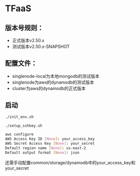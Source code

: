 # TFaaS

## 版本号规则：
- 正式版本v2.50.x
- 测试版本v2.50.x-SNAPSHOT
## 配置文件：
- singlenode-local为本地mongodb的测试版本
- singlenode为aws的dynamodb的测试版本
- cluster为aws的dynamodb的正式版本

## 启动
```bash
./init_env.sh

./setup_sshkey.sh

aws configure
AWS Access Key ID [None]: your_access_key
AWS Secret Access Key [None]: your_secret
Default region name [None]: us-east-2
Default output format [None]: json
```

还需手动配置common/storage/dynamodb中的your_access_key和your_secret